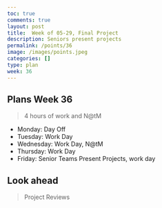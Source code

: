 ```yaml
---
toc: true
comments: true
layout: post
title:  Week of 05-29, Final Project
description: Seniors present projects
permalink: /points/36
image: /images/points.jpeg
categories: []
type: plan
week: 36
---
```


## Plans Week 36
> 4 hours of work and N@tM
- Monday: Day Off
- Tuesday: Work Day
- Wednesday: Work Day, N@tM
- Thursday: Work Day
- Friday: Senior Teams Present Projects, work day

## Look ahead
> Project Reviews